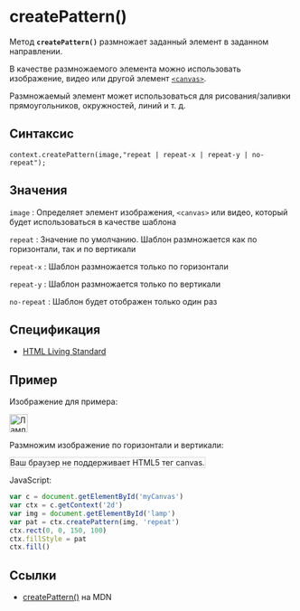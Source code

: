 # createPattern()

Метод **`createPattern()`** размножает заданный элемент в заданном направлении.

В качестве размножаемого элемента можно использовать изображение, видео или другой элемент [`<canvas>`](../../html/canvas.md).

Размножаемый элемент может использоваться для рисования/заливки прямоугольников, окружностей, линий и т. д.

## Синтаксис

```
context.createPattern(image,"repeat | repeat-x | repeat-y | no-repeat");
```

## Значения

`image`
: Определяет элемент изображения, `<canvas>` или видео, который будет использоваться в качестве шаблона

`repeat`
: Значение по умолчанию. Шаблон размножается как по горизонтали, так и по вертикали

`repeat-x`
: Шаблон размножается только по горизонтали

`repeat-y`
: Шаблон размножается только по вертикали

`no-repeat`
: Шаблон будет отображен только один раз

## Спецификация

- [HTML Living Standard](https://html.spec.whatwg.org/multipage/canvas.html#dom-context-2d-createpattern)

## Пример

Изображение для примера:

<img src="/javascript/canvas/img_lamp.jpg" width="32" height="32" id="lamp" alt="Лампа">

Размножим изображение по горизонтали и вертикали:

<canvas id="myCanvas" width="300" height="150" style="border:1px solid #d3d3d3;background:#ffffff;">
Ваш браузер не поддерживает HTML5 тег canvas.
</canvas>
<script>
document.getElementById("lamp").onload=function(){
var c=document.getElementById("myCanvas");
var canvOK=1;
try {c.getContext("2d");}
catch (er) {canvOK=0;}
if (canvOK==1){
var ctx=c.getContext('2d');
var img=this;
var pat=ctx.createPattern(img,'repeat');
ctx.rect(0,0,150,100);
ctx.fillStyle=pat;
ctx.fill();}}
</script>

JavaScript:

```js
var c = document.getElementById('myCanvas')
var ctx = c.getContext('2d')
var img = document.getElementById('lamp')
var pat = ctx.createPattern(img, 'repeat')
ctx.rect(0, 0, 150, 100)
ctx.fillStyle = pat
ctx.fill()
```

## Ссылки

- [createPattern()](https://developer.mozilla.org/en-US/docs/Web/API/CanvasRenderingContext2D/createPattern) на MDN
